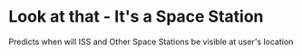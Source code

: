 # Look at that - It's a Space Station

Predicts when will ISS and Other Space Stations be visible at user's location

